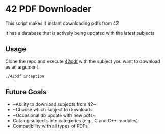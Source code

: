 # 42 PDF Downloader

This script makes it instant downloading pdfs from 42

It has a database that is actively being updated with the latest subjects

## Usage

Clone the repo and execute [42pdf](https://github.com/andrexandre/42_pdf_downloader/blob/main/42pdf) with the subject you want to download as an argument
```
./42pdf inception
```

## Future Goals
- ~Ability to download subjects from 42~
- ~Choose which subject to download~
- ~Occasional db update with new pdfs~
- Catalog subjects into categories (e.g., C and C++ modules)
- Compatibility with all types of PDFs
